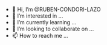 - 👋 Hi, I’m @RUBEN-CONDORI-LAZO
- 👀 I’m interested in ...
- 🌱 I’m currently learning ...
- 💞️ I’m looking to collaborate on ...
- 📫 How to reach me ...

<!---
RUBEN-CONDORI-LAZO/RUBEN-CONDORI-LAZO is a ✨ special ✨ repository because its `README.md` (this file) appears on your GitHub profile.
You can click the Preview link to take a look at your changes.
--->
